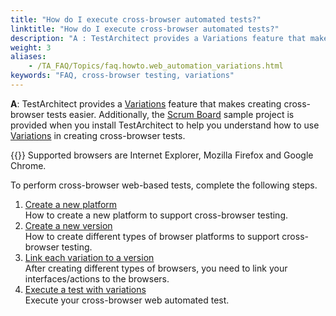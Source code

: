 ```yaml
--- 
title: "How do I execute cross-browser automated tests?"
linktitle: "How do I execute cross-browser automated tests?"
description: "A : TestArchitect provides a Variations feature that makes creating cross-browser tests easier. Additionally, the Scrum Board sample project is provided when you install TestArchitect to help you ..."
weight: 3
aliases: 
    - /TA_FAQ/Topics/faq.howto.web_automation_variations.html
keywords: "FAQ, cross-browser testing, variations"
---
```


**A**: TestArchitect provides a [Variations](/user-guide/variations/) feature that makes creating cross-browser tests easier. Additionally, the [Scrum Board](/user-guide/getting-started/sample-repository/scrum-board/) sample project is provided when you install TestArchitect to help you understand how to use [Variations](/user-guide/variations/) in creating cross-browser tests.

{{<note>}} Supported browsers are Internet Explorer, Mozilla Firefox and Google Chrome.

To perform cross-browser web-based tests, complete the following steps.

1.  [Create a new platform](/automation-guide/application-testing/testing-web-and-ria-applications/testing-web-applications/troubleshooting-web-automation/how-do-i-execute-cross-browser-automated-tests/create-a-new-platform)  
How to create a new platform to support cross-browser testing.
2.  [Create a new version](/automation-guide/application-testing/testing-web-and-ria-applications/testing-web-applications/troubleshooting-web-automation/how-do-i-execute-cross-browser-automated-tests/create-a-new-version)  
How to create different types of browser platforms to support cross-browser testing.
3.  [Link each variation to a version](/automation-guide/application-testing/testing-web-and-ria-applications/testing-web-applications/troubleshooting-web-automation/how-do-i-execute-cross-browser-automated-tests/link-each-variation-to-a-version)  
After creating different types of browsers, you need to link your interfaces/actions to the browsers.
4.  [Execute a test with variations](/automation-guide/application-testing/testing-web-and-ria-applications/testing-web-applications/troubleshooting-web-automation/how-do-i-execute-cross-browser-automated-tests/execute-a-test-with-variations)  
Execute your cross-browser web automated test.



